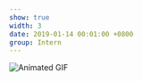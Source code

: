 ```yaml
---
show: true
width: 3
date: 2019-01-14 00:01:00 +0800
group: Intern
---
```

<div>
    <img src="/assets/images/photos/result.gif" class="lazy w-100 rounded" alt="Animated GIF">
</div>